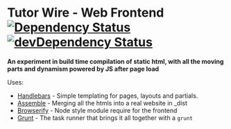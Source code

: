 Tutor Wire - Web Frontend [![Dependency Status](https://david-dm.org/olizilla/tutorwire-www.png)](https://david-dm.org/olizilla/tutorwire-www) [![devDependency Status](https://david-dm.org/olizilla/tutorwire-www/dev-status.png)](https://david-dm.org/olizilla/tutorwire-www#info=devDependencies)
=========================

**An experiment in build time compilation of static html, with all the moving parts and dynamism powered by JS after page load**

Uses:
- [Handlebars] - Simple templating for pages, layouts and partials.
- [Assemble] - Merging all the htmls into a real website in _dist 
- [Browserify] - Node style module require for the frontend
- [Grunt] - The task runner that brings it all together with a `grunt`

[Handlebars]: http://handlebarsjs.com/
[Assemble]: https://github.com/assemble/assemble
[Browserify]: http://browserify.org/
[Grunt]: http://gruntjs.com/
